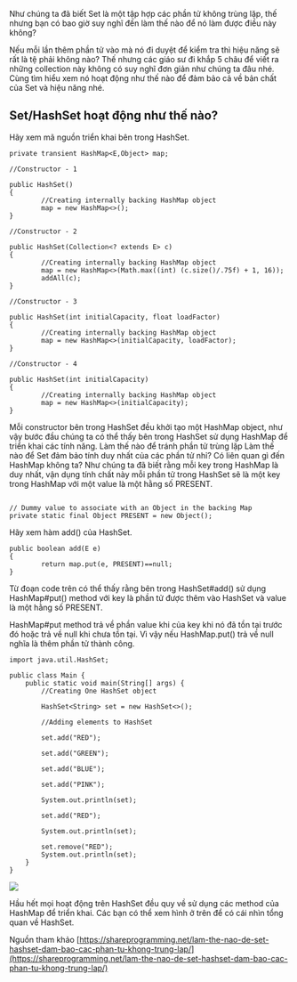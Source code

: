 Như chúng ta đã biết Set là một tập hợp các phần tử không trùng lặp, thế nhưng bạn có bao giờ suy nghĩ đến làm thế nào để nó làm được điều này không?

Nếu mỗi lần thêm phần tử vào mà nó đi duyệt để kiểm tra thì hiệu năng sẽ rất là tệ phải không nào? Thế nhưng các giáo sư đi khắp 5 châu để viết ra những collection này không có suy nghĩ đơn giản như chúng ta đâu nhé. Cùng tìm hiểu xem nó hoạt động như thế nào để đảm bảo cả về bản chất của Set và hiệu năng nhé.
## Set/HashSet hoạt động như thế nào?
Hãy xem mã nguồn triển khai bên trong HashSet.
```
private transient HashMap<E,Object> map;
 
//Constructor - 1
 
public HashSet()
{
        //Creating internally backing HashMap object
        map = new HashMap<>();          
}
 
//Constructor - 2
 
public HashSet(Collection<? extends E> c)
{
        //Creating internally backing HashMap object
        map = new HashMap<>(Math.max((int) (c.size()/.75f) + 1, 16));     
        addAll(c);
}
 
//Constructor - 3
 
public HashSet(int initialCapacity, float loadFactor)
{
        //Creating internally backing HashMap object
        map = new HashMap<>(initialCapacity, loadFactor); 
}
 
//Constructor - 4
 
public HashSet(int initialCapacity)
{
        //Creating internally backing HashMap object
        map = new HashMap<>(initialCapacity);          
}
```

Mỗi constructor bên trong HashSet đều khởi tạo một HashMap object, như vậy bước đầu chúng ta có thể thấy bên trong HashSet sử dụng HashMap để triển khai các tính năng.
Làm thế nào để tránh phần tử trùng lặp
Làm thế nào để Set đảm bảo tính duy nhất của các phần tử nhỉ? Có liên quan gì đến HashMap không ta? Như chúng ta đã biết rằng mỗi key trong HashMap là duy nhất, vận dụng tính chất này mỗi phần tử trong HashSet sẽ là một key trong HashMap với một value là một hằng số PRESENT.

```

// Dummy value to associate with an Object in the backing Map
private static final Object PRESENT = new Object();
```

Hãy xem hàm add() của HashSet.
```
public boolean add(E e)
{
        return map.put(e, PRESENT)==null;
}
```

Từ đoạn code trên có thể thấy rằng bên trong HashSet#add() sử dụng HashMap#put() method với key là phần tử được thêm vào HashSet và value là một hằng số PRESENT.

HashMap#put method trả về phần value khi của key khi nó đã tồn tại trước đó hoặc trả về null khi chưa tồn tại. Vì vậy nếu HashMap.put() trả về null nghĩa là thêm phần tử thành công.
```
import java.util.HashSet;

public class Main {
    public static void main(String[] args) {
        //Creating One HashSet object

        HashSet<String> set = new HashSet<>();

        //Adding elements to HashSet

        set.add("RED");

        set.add("GREEN");

        set.add("BLUE");

        set.add("PINK");

        System.out.println(set);

        set.add("RED");

        System.out.println(set);

        set.remove("RED");
        System.out.println(set);
    }
}
```

![](https://images.viblo.asia/dfc9b02c-7353-4b4e-b28a-5ca6c5c37c68.png)

Hầu hết mọi hoạt động trên HashSet đều quy về sử dụng các method của HashMap để triển khai. Các bạn có thể xem hình ở trên để có cái nhìn tổng quan về HashSet.

Nguồn tham khảo
[https://shareprogramming.net/lam-the-nao-de-set-hashset-dam-bao-cac-phan-tu-khong-trung-lap/](https://shareprogramming.net/lam-the-nao-de-set-hashset-dam-bao-cac-phan-tu-khong-trung-lap/)